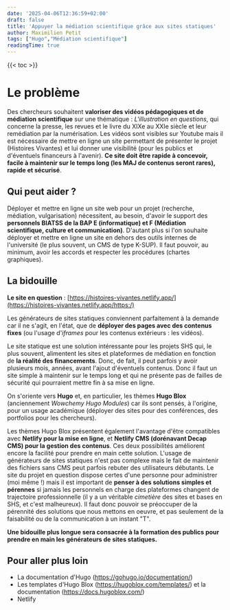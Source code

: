 ```yaml
---
date: '2025-04-06T12:36:59+02:00'
draft: false
title: 'Appuyer la médiation scientifique grâce aux sites statiques'
author: Maximilien Petit
tags: ["Hugo","Médiation scientifique"]
readingTime: true
---
```

{{< toc >}}

# Le problème

Des chercheurs souhaitent **valoriser des vidéos pédagogiques et de médiation scientifique** sur une thématique : *L'illustration en questions*, qui concerne la presse, les revues et le livre du XIXe au XXIe siècle et leur remédiation par la numérisation. Les vidéos sont visibles sur Youtube mais il est nécessaire de mettre en ligne un site permettant de présenter le projet (Histoires Vivantes) et lui donner une visibilité (pour les publics et d'éventuels financeurs à l'avenir). **Ce site doit être rapide à concevoir, facile à maintenir sur le temps long (les MAJ de contenus seront rares), rapide et sécurisé**.

## Qui peut aider ?

Déployer et mettre en ligne un site web pour un projet (recherche, médiation, vulgarisation) nécessitent, au besoin, d'avoir le support des **personnels BIATSS de la BAP E (informatique) et F (Médiation scientifique, culture et communication)**. D'autant plus si l'on souhaite déployer et mettre en ligne un site en dehors des outils internes de l'université (le plus souvent, un CMS de type K-SUP). Il faut pouvoir, au minimum, avoir les accords et respecter les procédures (chartes graphiques).

## La bidouille

**Le site en question** : [https://histoires-vivantes.netlify.app/](https://histoires-vivantes.netlify.app/https:/)

Les générateurs de sites statiques conviennent parfaitement à la demande car il ne s'agit, en l'état, que de **déployer des pages avec des contenus fixes** (ou l'usage d'*iframes* pour les contenus extérieurs : les vidéos).

Le site statique est une solution intéressante pour les projets SHS qui, le plus souvent, alimentent les sites et plateformes de médiation en fonction de **la réalité des financements**. Donc, de fait, il peut parfois y avoir plusieurs mois, années, avant l'ajout d'éventuels contenus. Donc il faut un site simple à maintenir sur le temps long et qui ne présente pas de failles de sécurité qui pourraient mettre fin à sa mise en ligne.

On s'oriente vers **Hugo** et, en particulier, les thèmes **Hugo Blox** (anciennement *Wowchemy Hugo Modules*) car ils sont pensés, à l'origine, pour un usage académique (déployer des sites pour des conférences, des portfolios pour les chercheurs).

Les thèmes Hugo Blox présentent également l'avantage d'être compatibles avec **Netlify pour la mise en ligne**, et **Netlify CMS (dorénavant Decap CMS) pour la gestion des contenus**. Ces deux possibilités améliorent encore la facilité pour prendre en main cette solution. L'usage de générateurs de sites statiques n'est pas complexe mais le fait de maintenir des fichiers sans CMS peut parfois rebuter des utilisateurs débutants. Le site du projet en question dispose certes d'une personne pour administrer (moi même !) mais il est important de **penser à des solutions simples et pérennes** si jamais les personnels en charge des plateformes changent de trajectoire professionnelle (il y a un véritable *cimetière* des sites et bases en SHS, et c'est malheureux). Il faut donc pouvoir se préoccuper de la pérennité des solutions que nous mettons en oeuvre, et pas seulement de la faisabilité ou de la communication à un instant "T".

**Une bidouille plus longue sera consacrée à la formation des publics pour prendre en main les générateurs de sites statiques.**

## Pour aller plus loin

* La documentation d'Hugo (https://gohugo.io/documentation/)
* Les templates d'Hugo Blox (https://hugoblox.com/templates/) et la documentation (https://docs.hugoblox.com/)
* Netlify
